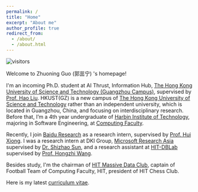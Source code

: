 ```yaml
---
permalink: /
title: "Home"
excerpt: "About me"
author_profile: true
redirect_from:
  - /about/
  - /about.html
---
```


![visitors](https://visitor-badge.glitch.me/badge?page_id=gzn00417.github.io)

Welcome to Zhuoning Guo (郭茁宁) 's homepage!

I'm an incoming Ph.D. student at AI Thrust, Information Hub, [The Hong Kong University of Science and Technology (Guangzhou Campus)](https://hkust-gz.edu.cn/), supervised by [Prof. Hao Liu](https://raymondhliu.github.io/). HKUST(GZ) is a new campus of [The Hong Kong University of Science and Technology](https://hkust.edu.hk/) rather than an independent university, which is located in Guangzhou, China, and focusing on interdisciplinary research. Before that, I’m a 4th year undergraduate of [Harbin Institute of Technology](http://www.hit.edu.cn/), majoring in Software Engineering, at [Computing Faculty](http://cs.hit.edu.cn/).

 Recently, I join [Baidu Research](http://research.baidu.com/) as a research intern, supervised by [Prof. Hui Xiong](http://datamining.rutgers.edu/). I was a research intern at DKI Group, [Microsoft Research Asia](https://www.msra.cn/) supervised by [Dr. Shizhao Sun](https://www.linkedin.com/in/%E8%AF%97%E6%98%AD-%E5%AD%99-771b42141/), and a research assistant at [HIT-DBLab](http://cs.hit.edu.cn/2018/1126/c11289a218419/page.htm) supervised by [Prof. Hongzhi Wang](http://homepage.hit.edu.cn/wang).

Besides study, I'm the chairman of [HIT Massive Data Club](http://cs.hit.edu.cn/hlsjjlb/list.htm), captain of Football Team of Computing Faculty, HIT, president of HIT Chess Club.

Here is my latest [curriculum vitae](https://gzn00417.github.io/cv/).
